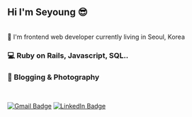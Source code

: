 ## Hi I'm Seyoung 😎
<br />
📍 I'm frontend web developer currently living in Seoul, Korea

### 💻 Ruby on Rails, Javascript, SQL..
### 🧡 Blogging & Photography

<br />

[![Gmail Badge](https://img.shields.io/badge/Gmail-red?style=flat-square&logo=Gmail&logoColor=white&mailto:link=sellyjphoto@gmail.com)](mailto:sellyjphoto@gmail.com)
[![LinkedIn Badge](https://img.shields.io/badge/-LinkedIn-blue?style=flat-square&logo=LinkedIn&logoColor=white&link=https://www.linkedin.com/in/seyoungj/)](https://www.linkedin.com/in/seyoungj)
